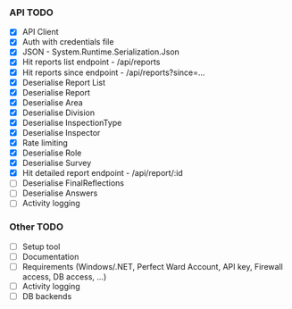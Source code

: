 ### API TODO

- [x] API Client
- [x] Auth with credentials file
- [x] JSON - System.Runtime.Serialization.Json
- [x] Hit reports list endpoint - /api/reports
- [x] Hit reports since endpoint - /api/reports?since=...
- [x] Deserialise Report List
- [x] Deserialise Report
- [x] Deserialise Area
- [x] Deserialise Division
- [x] Deserialise InspectionType
- [x] Deserialise Inspector
- [x] Rate limiting
- [x] Deserialise Role
- [x] Deserialise Survey
- [x] Hit detailed report endpoint - /api/report/:id
- [ ] Deserialise FinalReflections
- [ ] Deserialise Answers
- [ ] Activity logging

### Other TODO
- [ ] Setup tool
- [ ] Documentation
- [ ] Requirements (Windows/.NET, Perfect Ward Account, API key, Firewall access, DB access, ...)
- [ ] Activity logging
- [ ] DB backends
